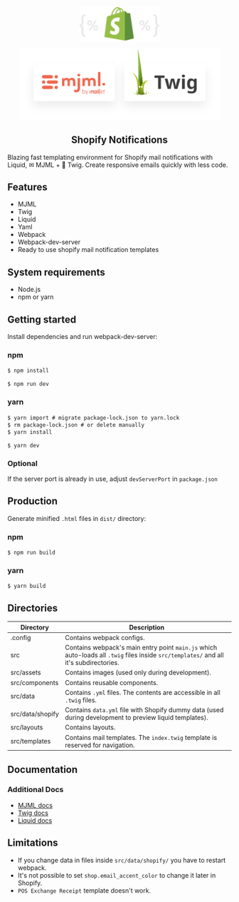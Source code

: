 <!-- logo (start) -->
<p align="center">
  <img src=".github/img/logo.svg" width="180px">
</p>

<p align="center">
  <img src=".github/img/banner.svg" width="450px">
</p>
<!-- logo (end) -->

<!-- title / description (start) -->
<h2 align="center">Shopify Notifications</h2>

Blazing fast templating environment for Shopify mail notifications with Liquid, ✉ MJML + 🌿 Twig. Create responsive emails quickly with less code.
<!-- title / description (end) -->

<!-- features (start) -->
## Features
- MJML
- Twig
- Liquid
- Yaml
- Webpack
- Webpack-dev-server
- Ready to use shopify mail notification templates
<!-- features (end) -->

<!-- system requirements (start) -->
## System requirements
- Node.js
- npm or yarn
<!-- system requirements (end) -->

<!-- getting started (start) -->
## Getting started
Install dependencies and run webpack-dev-server:

### npm

```shell
$ npm install
```

```shell
$ npm run dev
```

### yarn

```shell
$ yarn import # migrate package-lock.json to yarn.lock
$ rm package-lock.json # or delete manually
$ yarn install
```

```shell
$ yarn dev
```

### Optional
If the server port is already in use, adjust `devServerPort` in `package.json`
<!-- getting started (end) -->

<!-- production (start) -->
## Production
Generate minified `.html` files in `dist/` directory:

### npm

```shell
$ npm run build
```

### yarn

```shell
$ yarn build
```
<!-- production (end) -->

<!-- directories (start) -->
## Directories
| Directory | Description |
| --- | --- |
| .config | Contains webpack configs. |
| src | Contains webpack's main entry point `main.js` which auto-loads all `.twig` files inside `src/templates/` and all it's subdirectories. |
| src/assets | Contains images (used only during development). |
| src/components | Contains reusable components. |
| src/data | Contains `.yml` files. The contents are accessible in all `.twig` files. |
| src/data/shopify | Contains `data.yml` file with Shopify dummy data (used during development to preview liquid templates). |
| src/layouts | Contains layouts. |
| src/templates | Contains mail templates. The `index.twig` template is reserved for navigation. |
<!-- directories (end) -->

<!-- documentation (start) -->
## Documentation

### Additional Docs
- [MJML docs](https://documentation.mjml.io/)
- [Twig docs](https://twig.symfony.com/doc/2.x/)
- [Liquid docs](https://shopify.github.io/liquid/)
<!-- documentation (end) -->

<!-- limitations (start) -->
## Limitations
- If you change data in files inside `src/data/shopify/` you have to restart webpack.
- It's not possible to set `shop.email_accent_color` to change it later in Shopify.
- `POS Exchange Receipt` template doesn't work.
<!-- limitations (end) -->